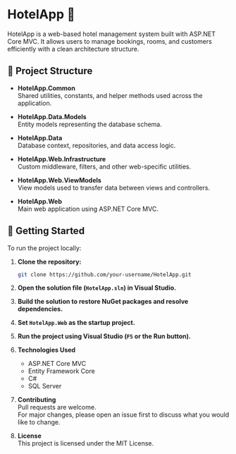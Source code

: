 

# HotelApp 🏨

HotelApp is a web-based hotel management system built with ASP.NET Core MVC. It allows users to manage bookings, rooms, and customers efficiently with a clean architecture structure.

## 📁 Project Structure

- **HotelApp.Common**  
  Shared utilities, constants, and helper methods used across the application.

- **HotelApp.Data.Models**  
  Entity models representing the database schema.

- **HotelApp.Data**  
  Database context, repositories, and data access logic.

- **HotelApp.Web.Infrastructure**  
  Custom middleware, filters, and other web-specific utilities.

- **HotelApp.Web.ViewModels**  
  View models used to transfer data between views and controllers.

- **HotelApp.Web**  
  Main web application using ASP.NET Core MVC.

## 🚀 Getting Started

To run the project locally:

1. **Clone the repository:**
   ```bash
   git clone https://github.com/your-username/HotelApp.git
   ```
2. **Open the solution file (`HotelApp.sln`) in Visual Studio.**

3. **Build the solution to restore NuGet packages and resolve dependencies.**

4. **Set `HotelApp.Web` as the startup project.**

5. **Run the project using Visual Studio (`F5` or the Run button).**

6. **Technologies Used**
   - ASP.NET Core MVC  
   - Entity Framework Core  
   - C#  
   - SQL Server  

7. **Contributing**  
   Pull requests are welcome.  
   For major changes, please open an issue first to discuss what you would like to change.

8. **License**  
   This project is licensed under the MIT License.
```

